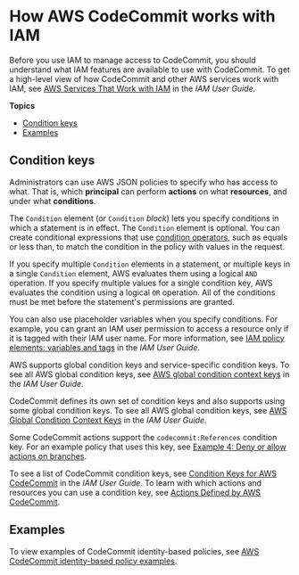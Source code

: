 # How AWS CodeCommit works with IAM<a name="security_iam_service-with-iam"></a>

Before you use IAM to manage access to CodeCommit, you should understand what IAM features are available to use with CodeCommit\. To get a high\-level view of how CodeCommit and other AWS services work with IAM, see [AWS Services That Work with IAM](https://docs.aws.amazon.com/IAM/latest/UserGuide/reference_aws-services-that-work-with-iam.html) in the *IAM User Guide*\.

**Topics**
+ [Condition keys](#security_iam_service-with-iam-id-based-policies-conditionkeys)
+ [Examples](#security_iam_service-with-iam-id-based-policies-examples)

## Condition keys<a name="security_iam_service-with-iam-id-based-policies-conditionkeys"></a>

Administrators can use AWS JSON policies to specify who has access to what\. That is, which **principal** can perform **actions** on what **resources**, and under what **conditions**\.

The `Condition` element \(or `Condition` *block*\) lets you specify conditions in which a statement is in effect\. The `Condition` element is optional\. You can create conditional expressions that use [condition operators](https://docs.aws.amazon.com/IAM/latest/UserGuide/reference_policies_elements_condition_operators.html), such as equals or less than, to match the condition in the policy with values in the request\. 

If you specify multiple `Condition` elements in a statement, or multiple keys in a single `Condition` element, AWS evaluates them using a logical `AND` operation\. If you specify multiple values for a single condition key, AWS evaluates the condition using a logical `OR` operation\. All of the conditions must be met before the statement's permissions are granted\.

 You can also use placeholder variables when you specify conditions\. For example, you can grant an IAM user permission to access a resource only if it is tagged with their IAM user name\. For more information, see [IAM policy elements: variables and tags](https://docs.aws.amazon.com/IAM/latest/UserGuide/reference_policies_variables.html) in the *IAM User Guide*\. 

AWS supports global condition keys and service\-specific condition keys\. To see all AWS global condition keys, see [AWS global condition context keys](https://docs.aws.amazon.com/IAM/latest/UserGuide/reference_policies_condition-keys.html) in the *IAM User Guide*\.

CodeCommit defines its own set of condition keys and also supports using some global condition keys\. To see all AWS global condition keys, see [AWS Global Condition Context Keys](https://docs.aws.amazon.com/IAM/latest/UserGuide/reference_policies_condition-keys.html) in the *IAM User Guide*\.

 Some CodeCommit actions support the `codecommit:References` condition key\. For an example policy that uses this key, see [Example 4: Deny or allow actions on branches](customer-managed-policies.md#identity-based-policies-example-4)\. 

To see a list of CodeCommit condition keys, see [Condition Keys for AWS CodeCommit](https://docs.aws.amazon.com/IAM/latest/UserGuide/list_awscodecommit.html#awscodecommit-policy-keys) in the *IAM User Guide*\. To learn with which actions and resources you can use a condition key, see [Actions Defined by AWS CodeCommit](https://docs.aws.amazon.com/IAM/latest/UserGuide/list_awscodecommit.html#awscodecommit-actions-as-permissions)\.

## Examples<a name="security_iam_service-with-iam-id-based-policies-examples"></a>



To view examples of CodeCommit identity\-based policies, see [AWS CodeCommit identity\-based policy examples](security-iam.md#security_iam_id-based-policy-examples)\.